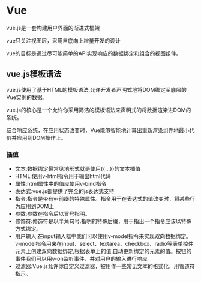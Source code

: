 # Vue

vue.js是一套构建用户界面的渐进式框架

vue只关注视图层，采用自底向上增量开发的设计

vue的目标是通过尽可能简单的API实现响应的数据绑定和组合的视图组件。

## vue.js模板语法

vue.js使用了基于HTML的模板语法,允许开发者声明式地将DOM绑定至底层的Vue实例的数据。

vue.js的核心是一个允许你采用简洁的模板语法来声明式的将数据渲染进DOM的系统。

结合响应系统，在应用状态改变时，Vue能够智能地计算出重新渲染组件地最小代价并应用到DOM操作上。

### 插值

 + 文本:数据绑定最常见地形式就是使用{{...}}的文本插值
 + HTML:使用v-html指令用于输出html代码
 + 属性:html属性中的值应使用v-bind指令
 + 表达式:vue.js都提供了完全的js表达式支持
 + 指令:指令是带有v-前缀的特殊属性。指令用于在表达式的值改变时，将某些行为应用到DOM上
 + 参数:参数在指令后以冒号指明。
 + 修饰符:修饰符是以半角句号.指明的特殊后缀，用于指出一个指令应该以特殊方式绑定。
 + 用户输入:在input输入框中我们可以使用v-model指令来实现双向数据绑定。v-model指令用来在input、select、textarea、checkbox、radio等表单控件元素上创建双向数据绑定,根据表单上的值,自动更新绑定的元素的值。按钮的事件我们可以用v-on监听事件，并对用户的输入进行响应
 + 过滤器:Vue.js允许你自定义过滤器，被用作一些常见文本的格式化，用管道符指示。
